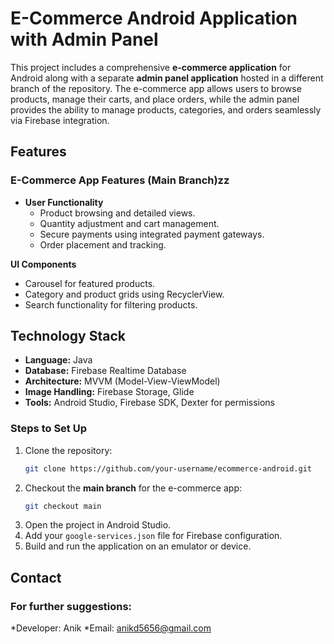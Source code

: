 # E-Commerce Android Application with Admin Panel

This project includes a comprehensive **e-commerce application** for Android along with a separate **admin panel application** hosted in a different branch of the repository. The e-commerce app allows users to browse products, manage their carts, and place orders, while the admin panel provides the ability to manage products, categories, and orders seamlessly via Firebase integration.

## Features

### E-Commerce App Features (Main Branch)zz
- **User Functionality**
  - Product browsing and detailed views.
  - Quantity adjustment and cart management.
  - Secure payments using integrated payment gateways.
  - Order placement and tracking.

 **UI Components**
  - Carousel for featured products.
  - Category and product grids using RecyclerView.
  - Search functionality for filtering products.

## Technology Stack
- **Language:** Java
- **Database:** Firebase Realtime Database
- **Architecture:** MVVM (Model-View-ViewModel)
- **Image Handling:** Firebase Storage, Glide
- **Tools:** Android Studio, Firebase SDK, Dexter for permissions
 

### Steps to Set Up
1. Clone the repository:
   ```bash
   git clone https://github.com/your-username/ecommerce-android.git
   ```
2. Checkout the **main branch** for the e-commerce app:
   ```bash
   git checkout main
   ```
3. Open the project in Android Studio.
4. Add your `google-services.json` file for Firebase configuration.
5. Build and run the application on an emulator or device.

## Contact
### For further suggestions:
*Developer: Anik
*Email: anikd5656@gmail.com
 
